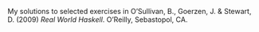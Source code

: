 My solutions to selected exercises in
    O’Sullivan, B., Goerzen, J. & Stewart, D. (2009) *Real World Haskell*. O’Reilly, Sebastopol, CA.
